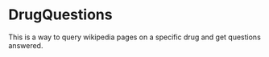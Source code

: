 # DrugQuestions
This is a way to query wikipedia pages on a specific drug and get questions answered.
